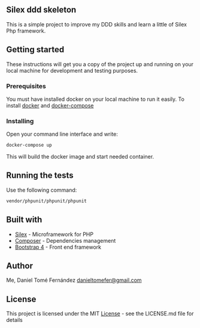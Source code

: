 ## Silex ddd skeleton

This is a simple project to improve my DDD skills and learn a little of Silex Php framework.

## Getting started
These instructions will get you a copy of the project up and running on your local machine for development and testing purposes.

### Prerequisites
You must have installed docker on your local machine to run it easily. 
To install [docker](https://docs.docker.com/engine/installation/) and [docker-compose](https://docs.docker.com/compose/install/)

### Installing
Open your command line interface and write:

```bash
docker-compose up
```

This will build the docker image and start needed container.

## Running the tests

Use the following command:

```bash
vendor/phpunit/phpunit/phpunit
```

## Built with
* [Silex](http://silex.sensiolabs.org/) - Microframework for PHP
* [Composer](https://getcomposer.org/) - Dependencies management
* [Bootstrap 4](https://v4-alpha.getbootstrap.com/) - Front end framework

## Author
Me, Daniel Tomé Fernández <danieltomefer@gmail.com>

## License
This project is licensed under the MIT [License](LICENSE.md) - see the LICENSE.md file for details